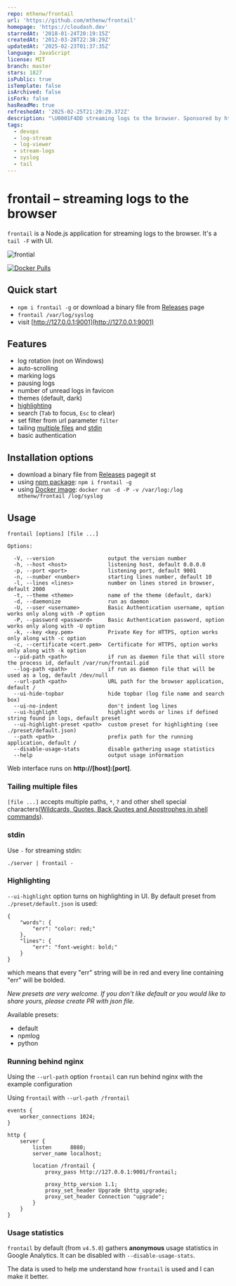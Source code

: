 ```yaml
---
repo: mthenw/frontail
url: 'https://github.com/mthenw/frontail'
homepage: 'https://cloudash.dev'
starredAt: '2018-01-24T20:19:15Z'
createdAt: '2012-03-28T22:38:29Z'
updatedAt: '2025-02-23T01:37:35Z'
language: JavaScript
license: MIT
branch: master
stars: 1827
isPublic: true
isTemplate: false
isArchived: false
isFork: false
hasReadMe: true
refreshedAt: '2025-02-25T21:20:29.372Z'
description: "\U0001F4DD streaming logs to the browser. Sponsored by https://cloudash.dev"
tags:
  - devops
  - log-stream
  - log-viewer
  - stream-logs
  - syslog
  - tail
---
```


# frontail – streaming logs to the browser

`frontail` is a Node.js application for streaming logs to the browser. It's a `tail -F` with UI.

![frontial](https://user-images.githubusercontent.com/455261/29570317-660c8122-8756-11e7-9d2f-8fea19e05211.gif)

[![Docker Pulls](https://img.shields.io/docker/pulls/mthenw/frontail.svg)](https://hub.docker.com/r/mthenw/frontail/)

## Quick start

- `npm i frontail -g` or download a binary file from [Releases](https://github.com/mthenw/frontail/releases) page
- `frontail /var/log/syslog`
- visit [http://127.0.0.1:9001](http://127.0.0.1:9001)

## Features

- log rotation (not on Windows)
- auto-scrolling
- marking logs
- pausing logs
- number of unread logs in favicon
- themes (default, dark)
- [highlighting](#highlighting)
- search (`Tab` to focus, `Esc` to clear)
- set filter from url parameter `filter`
- tailing [multiple files](#tailing-multiple-files) and [stdin](#stdin)
- basic authentication

## Installation options

- download a binary file from [Releases](https://github.com/mthenw/frontail/releases) pagegit st
- using [npm package](https://www.npmjs.com/package/frontail): `npm i frontail -g`
- using [Docker image](https://cloud.docker.com/repository/docker/mthenw/frontail): `docker run -d -P -v /var/log:/log mthenw/frontail /log/syslog`

## Usage

    frontail [options] [file ...]

    Options:

      -V, --version                 output the version number
      -h, --host <host>             listening host, default 0.0.0.0
      -p, --port <port>             listening port, default 9001
      -n, --number <number>         starting lines number, default 10
      -l, --lines <lines>           number on lines stored in browser, default 2000
      -t, --theme <theme>           name of the theme (default, dark)
      -d, --daemonize               run as daemon
      -U, --user <username>         Basic Authentication username, option works only along with -P option
      -P, --password <password>     Basic Authentication password, option works only along with -U option
      -k, --key <key.pem>           Private Key for HTTPS, option works only along with -c option
      -c, --certificate <cert.pem>  Certificate for HTTPS, option works only along with -k option
      --pid-path <path>             if run as daemon file that will store the process id, default /var/run/frontail.pid
      --log-path <path>             if run as daemon file that will be used as a log, default /dev/null
      --url-path <path>             URL path for the browser application, default /
      --ui-hide-topbar              hide topbar (log file name and search box)
      --ui-no-indent                don't indent log lines
      --ui-highlight                highlight words or lines if defined string found in logs, default preset
      --ui-highlight-preset <path>  custom preset for highlighting (see ./preset/default.json)
      --path <path>                 prefix path for the running application, default /
      --disable-usage-stats         disable gathering usage statistics
      --help                        output usage information

Web interface runs on **http://[host]:[port]**.

### Tailing multiple files

`[file ...]` accepts multiple paths, `*`, `?` and other shell special characters([Wildcards, Quotes, Back Quotes and Apostrophes in shell commands](http://www.codecoffee.com/tipsforlinux/articles/26-1.html)).

### stdin

Use `-` for streaming stdin:

    ./server | frontail -

### Highlighting

`--ui-highlight` option turns on highlighting in UI. By default preset from `./preset/default.json` is used:

```
{
    "words": {
        "err": "color: red;"
    },
    "lines": {
        "err": "font-weight: bold;"
    }
}
```

which means that every "err" string will be in red and every line containing "err" will be bolded.

_New presets are very welcome. If you don't like default or you would like to share yours, please create PR with json file._

Available presets:

- default
- npmlog
- python

### Running behind nginx

Using the `--url-path` option `frontail` can run behind nginx with the example configuration

Using `frontail` with `--url-path /frontail`

```
events {
    worker_connections 1024;
}

http {
    server {
        listen      8080;
        server_name localhost;

        location /frontail {
            proxy_pass http://127.0.0.1:9001/frontail;

            proxy_http_version 1.1;
            proxy_set_header Upgrade $http_upgrade;
            proxy_set_header Connection "upgrade";
        }
    }
}
```

### Usage statistics

`frontail` by default (from `v4.5.0`) gathers **anonymous** usage statistics in Google Analytics. It can be disabled with
`--disable-usage-stats`.

The data is used to help me understand how `frontail` is used and I can make it better.
